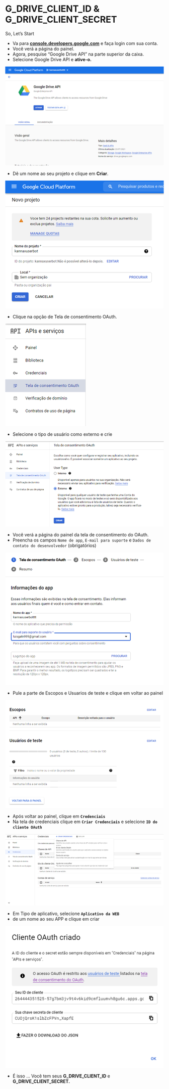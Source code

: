 # G\_DRIVE\_CLIENT\_ID & G\_DRIVE\_CLIENT\_SECRET

So, Let’s Start

* Va para [**console.developers.google.com**](https://console.developers.google.com/) e faça login com sua conta.
* Você verá a página do painel.
* Agora, pesquise “Google Drive API” na parte superior da caixa.
* Selecione Google Drive API e **ative-o.**

![](../../.gitbook/assets/image%20%284%29.png)

* Dê um nome ao seu projeto e clique em **Criar**.

![](../../.gitbook/assets/image%20%2816%29.png)

* Clique na opção de Tela de consentimento OAuth.

![](../../.gitbook/assets/image%20%288%29.png)

* Selecione o tipo de usuário como externo e crie 

![](../../.gitbook/assets/image%20%2814%29.png)

* Você verá a página do painel da tela de consentimento do OAuth.
* Preencha os campos `Nome de app`, `E-mail para suporte` e `Dados de contato do desenvolvedor` \(obrigatórios\)

![](../../.gitbook/assets/image%20%2813%29.png)

* Pule a parte de Escopos e Usuarios de teste e clique em voltar ao painel

![](../../.gitbook/assets/image%20%2811%29.png)

* Após voltar ao painel, clique em **`Credenciais`**
* Na tela de credenciais clique em **`Criar Credenciais`** e selecione **`ID do cliente OAuth`**

![](../../.gitbook/assets/image%20%287%29.png)

* Em Tipo de aplicativo, selecione **`Aplicativo da WEB`**
* de um nome ao seu APP e clique em criar

![](../../.gitbook/assets/image%20%2815%29.png)

* É isso ... Você tem seus **G\_DRIVE\_CLIENT\_ID** e **G\_DRIVE\_CLIENT\_SECRET.**

